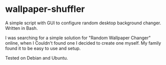 wallpaper-shuffler
==================

A simple script with GUI to configure random desktop background changer. Written in Bash.

I was searching for a simple solution for "Random Wallpaper Changer" online, 
when I Couldn't found one I decided to create one myself. My family found it to be easy to use and setup.

Tested on Debian and Ubuntu.
